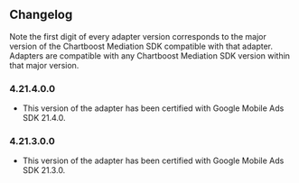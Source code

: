 ## Changelog

Note the first digit of every adapter version corresponds to the major version of the Chartboost Mediation SDK compatible with that adapter. 
Adapters are compatible with any Chartboost Mediation SDK version within that major version.

### 4.21.4.0.0
- This version of the adapter has been certified with Google Mobile Ads SDK 21.4.0.

### 4.21.3.0.0
- This version of the adapter has been certified with Google Mobile Ads SDK 21.3.0.
